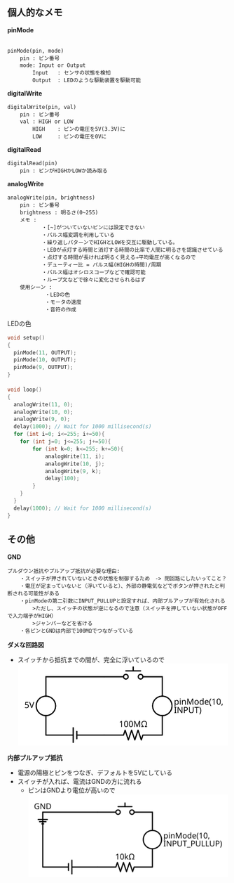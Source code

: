 ## 個人的なメモ

__pinMode__
```text

pinMode(pin, mode)
    pin : ピン番号
    mode: Input or Output
        Input   : センサの状態を検知
        Output  : LEDのような駆動装置を駆動可能

```
__digitalWrite__
```text
digitalWrite(pin, val)
    pin : ピン番号
    val : HIGH or LOW
        HIGH    : ピンの電圧を5V(3.3V)に
        LOW     : ピンの電圧を0Vに
```
__digitalRead__
```text
digitalRead(pin)
    pin : ピンがHIGHかLOWか読み取る
```
__analogWrite__
```text
analogWrite(pin, brightness)
    pin : ピン番号
    brightness : 明るさ(0~255)
    メモ : 
           ・[~]がついていないピンには設定できない
           ・パルス幅変調を利用している
           ・繰り返しパターンでHIGHとLOWを交互に駆動している。
           ・LEDが点灯する時間と消灯する時間の比率で人間に明るさを認識させている
           ・点灯する時間が長ければ明るく見える⇒平均電圧が高くなるので
           ・デューティー比 = パルス幅(HIGHの時間)/周期
           ・パルス幅はオシロスコープなどで確認可能
           ・ループ文などで徐々に変化させられるはず
    使用シーン :
            ・LEDの色
            ・モータの速度
            ・音符の作成
```
LEDの色
```c++
void setup()
{
  pinMode(11, OUTPUT);
  pinMode(10, OUTPUT);
  pinMode(9, OUTPUT);
}

void loop()
{
  analogWrite(11, 0);
  analogWrite(10, 0);
  analogWrite(9, 0);
  delay(1000); // Wait for 1000 millisecond(s)
  for (int i=0; i<=255; i+=50){
    for (int j=0; j<=255; j+=50){
        for (int k=0; k<=255; k+=50){
            analogWrite(11, i);
            analogWrite(10, j);
            analogWrite(9, k);
            delay(100);
        } 
    }
  }
  delay(1000); // Wait for 1000 millisecond(s)
}
```

## その他
__GND__
```text
プルダウン抵抗やプルアップ抵抗が必要な理由:
    ・スイッチが押されていないときの状態を制御するため　-> 閉回路にしたいってこと？
    ・電圧が定まっていないと（浮いていると）、外部の静電気などでボタンが押されたと判断される可能性がある
    ・pinModeの第二引数にINPUT_PULLUPと設定すれば、内部プルアップが有効化される
        >ただし、スイッチの状態が逆になるので注意（スイッチを押していない状態がOFFで入力端子がHIGH）
        >ジャンパーなどを省ける
    ・各ピンとGNDは内部で100MΩでつながっている
```
__ダメな回路図__
- スイッチから抵抗までの間が、完全に浮いているので
![](./images/circuit1.svg)

__内部プルアップ抵抗__
- 電源の陽極とピンをつなぎ、デフォルトを5Vにしている
- スイッチが入れば、電流はGNDの方に流れる
  - ピンはGNDより電位が高いので 
![](./images/circuit2.svg)
